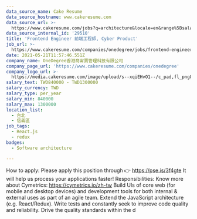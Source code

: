 ```yaml
---
data_source_name: Cake Resume
data_source_hostname: www.cakeresume.com
data_source_url: >-
  https://www.cakeresume.com/jobs?q=architecture&locale=en&range%5Bsalary_range%5D%5Bmin%5D=1000000&page=4
data_source_internal_id: '29510'
title: 'Frontend Engineer 前端工程師, Cyber Product'
job_url: >-
  https://www.cakeresume.com/companies/onedegree/jobs/frontend-engineer-cyber-product
date: 2021-05-21T11:57:46.551Z
company_name: OneDegree香港商甯寶管理科技有限公司
company_page_url: 'https://www.cakeresume.com/companies/onedegree'
company_logo_url: >-
  https://media.cakeresume.com/image/upload/s--xqiEHvO1--/c_pad,fl_png8,h_200,w_200/v1578296147/zhabcskfo2ifv72dmwtx.png
salary_text: TWD840000 - TWD1300000
salary_currency: TWD
salary_type: per_year
salary_min: 840000
salary_max: 1300000
location_list:
  - 台北
  - 信義區
job_tags:
  - React.js
  - redux
badges:
  - Software architecture

---
```


How to apply: Please apply this position through 👉 https://pse.is/3f4gte It will help us process your applications faster! Responsibilities: Know more about Cymetrics: https://cymetrics.io/zh-tw Build UIs of core web (for mobile and desktop devices) and development tools for both internal & external uses as part of an agile team. Extend the JavaScript architecture (e.g. React/Redux). Write tests and constantly seek to improve code quality and reliability. Drive the quality standards within the d